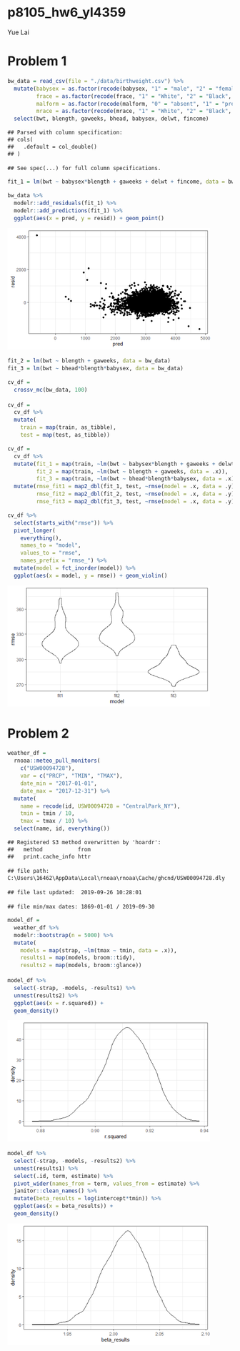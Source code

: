 p8105\_hw6\_yl4359
================
Yue Lai

# Problem 1

``` r
bw_data = read_csv(file = "./data/birthweight.csv") %>% 
  mutate(babysex = as.factor(recode(babysex, "1" = "male", "2" = "female")),
         frace = as.factor(recode(frace, "1" = "White", "2" = "Black", "3" = "Asian", "4" = "Puerto Rican", "8" = "Other", "9" = "Unknown")),
         malform = as.factor(recode(malform, "0" = "absent", "1" = "present")),
         mrace = as.factor(recode(mrace, "1" = "White", "2" = "Black", "3" = "Asian", "4" = "Puerto Rican", "8" = "Other"))) %>% 
  select(bwt, blength, gaweeks, bhead, babysex, delwt, fincome)
```

    ## Parsed with column specification:
    ## cols(
    ##   .default = col_double()
    ## )

    ## See spec(...) for full column specifications.

``` r
fit_1 = lm(bwt ~ babysex*blength + gaweeks + delwt + fincome, data = bw_data)
```

``` r
bw_data %>% 
  modelr::add_residuals(fit_1) %>% 
  modelr::add_predictions(fit_1) %>% 
  ggplot(aes(x = pred, y = resid)) + geom_point()
```

<img src="hw6_yl4359_files/figure-gfm/unnamed-chunk-3-1.png" width="90%" />

``` r
fit_2 = lm(bwt ~ blength + gaweeks, data = bw_data)
fit_3 = lm(bwt ~ bhead*blength*babysex, data = bw_data)
```

``` r
cv_df = 
  crossv_mc(bw_data, 100) 

cv_df =
  cv_df %>% 
  mutate(
    train = map(train, as_tibble),
    test = map(test, as_tibble))
```

``` r
cv_df = 
  cv_df %>% 
  mutate(fit_1 = map(train, ~lm(bwt ~ babysex*blength + gaweeks + delwt + fincome, data = .x)),
         fit_2 = map(train, ~lm(bwt ~ blength + gaweeks, data = .x)),
         fit_3 = map(train, ~lm(bwt ~ bhead*blength*babysex, data = .x))) %>% 
  mutate(rmse_fit1 = map2_dbl(fit_1, test, ~rmse(model = .x, data = .y)),
         rmse_fit2 = map2_dbl(fit_2, test, ~rmse(model = .x, data = .y)),
         rmse_fit3 = map2_dbl(fit_3, test, ~rmse(model = .x, data = .y)))
```

``` r
cv_df %>% 
  select(starts_with("rmse")) %>% 
  pivot_longer(
    everything(),
    names_to = "model", 
    values_to = "rmse",
    names_prefix = "rmse_") %>% 
  mutate(model = fct_inorder(model)) %>% 
  ggplot(aes(x = model, y = rmse)) + geom_violin()
```

<img src="hw6_yl4359_files/figure-gfm/unnamed-chunk-7-1.png" width="90%" />

# Problem 2

``` r
weather_df = 
  rnoaa::meteo_pull_monitors(
    c("USW00094728"),
    var = c("PRCP", "TMIN", "TMAX"), 
    date_min = "2017-01-01",
    date_max = "2017-12-31") %>%
  mutate(
    name = recode(id, USW00094728 = "CentralPark_NY"),
    tmin = tmin / 10,
    tmax = tmax / 10) %>%
  select(name, id, everything())
```

    ## Registered S3 method overwritten by 'hoardr':
    ##   method           from
    ##   print.cache_info httr

    ## file path:          C:\Users\16462\AppData\Local\rnoaa\rnoaa\Cache/ghcnd/USW00094728.dly

    ## file last updated:  2019-09-26 10:28:01

    ## file min/max dates: 1869-01-01 / 2019-09-30

``` r
model_df = 
  weather_df %>% 
  modelr::bootstrap(n = 5000) %>% 
  mutate(
    models = map(strap, ~lm(tmax ~ tmin, data = .x)),
    results1 = map(models, broom::tidy),
    results2 = map(models, broom::glance)) 

model_df %>%
  select(-strap, -models, -results1) %>% 
  unnest(results2) %>% 
  ggplot(aes(x = r.squared)) +
  geom_density()
```

<img src="hw6_yl4359_files/figure-gfm/unnamed-chunk-9-1.png" width="90%" />

``` r
model_df %>% 
  select(-strap, -models, -results2) %>% 
  unnest(results1) %>% 
  select(.id, term, estimate) %>% 
  pivot_wider(names_from = term, values_from = estimate) %>%
  janitor::clean_names() %>% 
  mutate(beta_results = log(intercept*tmin)) %>% 
  ggplot(aes(x = beta_results)) + 
  geom_density()
```

<img src="hw6_yl4359_files/figure-gfm/unnamed-chunk-9-2.png" width="90%" />
